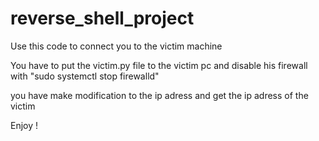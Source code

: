 # reverse_shell_project

Use this code to connect you to the victim machine

You have to put the victim.py file to the victim pc and disable his firewall with "sudo systemctl stop firewalld"

you have make modification to the ip adress and get the ip adress of the victim

Enjoy !
